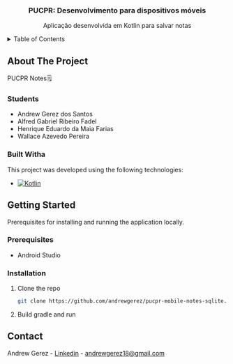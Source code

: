 <div align="center">
  <h3 align="center">PUCPR: Desenvolvimento para dispositivos móveis</h3>

  <p align="center">
    Aplicação desenvolvida em Kotlin para salvar notas
  </p>
</div>

<details>
  <summary>Table of Contents</summary>
  <ol>
    <li>
      <a href="#about-the-project">About The Project</a>
      <ul>
        <li><a href="#built-with">Built With</a></li>
      </ul>
    </li>
    <li>
      <a href="#getting-started">Getting Started</a>
      <ul>
        <li><a href="#prerequisites">Prerequisites</a></li>
        <li><a href="#installation">Installation</a></li>
      </ul>
    </li>
  </ol>
</details>


## About The Project
PUCPR Notes🗒️

### Students
* Andrew Gerez dos Santos
* Alfred Gabriel Ribeiro Fadel
* Henrique Eduardo da Maia Farias
* Wallace Azevedo Pereira

### Built Witha

This project was developed using the following technologies:
* [![Kotlin][Kotlin]][Kotlin-url]

## Getting Started

Prerequisites for installing and running the application locally.

### Prerequisites

* Android Studio

### Installation

1. Clone the repo
   ```sh
   git clone https://github.com/andrewgerez/pucpr-mobile-notes-sqlite.git
   ```
2. Build gradle and run

 
## Contact

Andrew Gerez - [Linkedin](https://www.linkedin.com/in/andrewgerez/) - andrewgerez18@gmail.com

[Node.js]: https://img.shields.io/badge/Node.js-339933?style=for-the-badge&logo=nodedotjs&logoColor=white
[Node-url]: https://nodejs.org/
[Nest.js]: https://img.shields.io/badge/Nest.js-FF69B4?style=for-the-badge&logo=nestjs&logoColor=white
[Nest-url]: https://nestjs.com
[Next.js]: https://img.shields.io/badge/next.js-000000?style=for-the-badge&logo=nextdotjs&logoColor=white
[Next-url]: https://nextjs.org/
[React.js]: https://img.shields.io/badge/React-20232A?style=for-the-badge&logo=react&logoColor=61DAFB
[React-url]: https://reactjs.org/
[Vue.js]: https://img.shields.io/badge/Vue.js-35495E?style=for-the-badge&logo=vuedotjs&logoColor=4FC08D
[Vue-url]: https://vuejs.org/
[Angular.io]: https://img.shields.io/badge/Angular-DD0031?style=for-the-badge&logo=angular&logoColor=white
[Angular-url]: https://angular.io/
[Svelte.dev]: https://img.shields.io/badge/Svelte-4A4A55?style=for-the-badge&logo=svelte&logoColor=FF3E00
[Svelte-url]: https://svelte.dev/
[Laravel.com]: https://img.shields.io/badge/Laravel-FF2D20?style=for-the-badge&logo=laravel&logoColor=white
[Laravel-url]: https://laravel.com
[Bootstrap.com]: https://img.shields.io/badge/Bootstrap-563D7C?style=for-the-badge&logo=bootstrap&logoColor=white
[Bootstrap-url]: https://getbootstrap.com
[JQuery.com]: https://img.shields.io/badge/jQuery-0769AD?style=for-the-badge&logo=jquery&logoColor=white
[JQuery-url]: https://jquery.com 
[Java]: https://img.shields.io/badge/Java-ffa500?style=for-the-badge&logo=java&logoColor=white
[Java-url]: https://www.java.com/pt-BR/
[Kotlin]: https://img.shields.io/badge/Kotlin-CC8899?style=for-the-badge&logo=java&logoColor=white
[Kotlin-url]: https://kotlinlang.org
